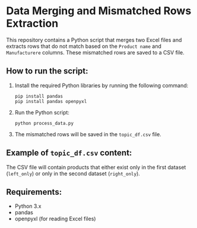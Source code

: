 # Data Merging and Mismatched Rows Extraction

This repository contains a Python script that merges two Excel files and extracts rows that do not match based on the `Product name` and `Manufacturere` columns. These mismatched rows are saved to a CSV file.

## How to run the script:
1. Install the required Python libraries by running the following command:
    ```
    pip install pandas
    pip install pandas openpyxl
    ```
2. Run the Python script:
    ```
    python process_data.py
    ```
3. The mismatched rows will be saved in the `topic_df.csv` file.

## Example of `topic_df.csv` content:
The CSV file will contain products that either exist only in the first dataset (`left_only`) or only in the second dataset (`right_only`).

## Requirements:
- Python 3.x
- pandas
- openpyxl (for reading Excel files)
